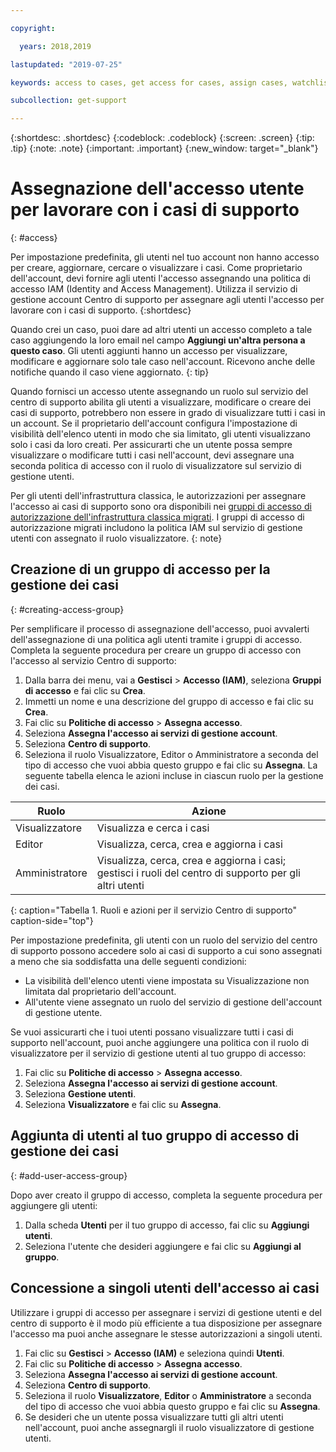 ```yaml
---

copyright:

  years: 2018,2019

lastupdated: "2019-07-25"

keywords: access to cases, get access for cases, assign cases, watchlist

subcollection: get-support

---
```



{:shortdesc: .shortdesc}
{:codeblock: .codeblock}
{:screen: .screen}
{:tip: .tip}
{:note: .note}
{:important: .important}
{:new_window: target="_blank"}

# Assegnazione dell'accesso utente per lavorare con i casi di supporto
{: #access}

Per impostazione predefinita, gli utenti nel tuo account non hanno accesso per creare, aggiornare, cercare o visualizzare i casi. Come proprietario dell'account, devi fornire agli utenti l'accesso assegnando una politica di accesso IAM (Identity and Access Management). Utilizza il servizio di gestione account Centro di supporto per assegnare agli utenti l'accesso per lavorare con i casi di supporto. 
{:shortdesc}

Quando crei un caso, puoi dare ad altri utenti un accesso completo a tale caso aggiungendo la loro email nel campo **Aggiungi un'altra persona a questo caso**. Gli utenti aggiunti hanno un accesso per visualizzare, modificare e aggiornare solo tale caso nell'account. Ricevono anche delle notifiche quando il caso viene aggiornato.
{: tip}

Quando fornisci un accesso utente assegnando un ruolo sul servizio del centro di supporto abilita gli utenti a visualizzare, modificare o creare dei casi di supporto, potrebbero non essere in grado di visualizzare tutti i casi in un account. Se il proprietario dell'account configura l'impostazione di visibilità dell'elenco utenti in modo che sia limitato, gli utenti visualizzano solo i casi da loro creati. Per assicurarti che un utente possa sempre visualizzare o modificare tutti i casi nell'account, devi assegnare una seconda politica di accesso con il ruolo di visualizzatore sul servizio di gestione utenti. 

Per gli utenti dell'infrastruttura classica, le autorizzazioni per assegnare l'accesso ai casi di supporto sono ora disponibili nei [gruppi di accesso di autorizzazione dell'infrastruttura classica migrati](/docs/iam?topic=iam-infrapermission#predefined). I gruppi di accesso di autorizzazione migrati includono la politica IAM sul servizio di gestione utenti con assegnato il ruolo visualizzatore.
{: note}

## Creazione di un gruppo di accesso per la gestione dei casi
{: #creating-access-group}

Per semplificare il processo di assegnazione dell'accesso, puoi avvalerti dell'assegnazione di una politica agli utenti tramite i gruppi di accesso. Completa la seguente procedura per creare un gruppo di accesso con l'accesso al servizio Centro di supporto:

1. Dalla barra dei menu, vai a **Gestisci** &gt; **Accesso (IAM)**, seleziona **Gruppi di accesso** e fai clic su **Crea**. 
2. Immetti un nome e una descrizione del gruppo di accesso e fai clic su **Crea**. 
3. Fai clic su **Politiche di accesso** > **Assegna accesso**.
4. Seleziona **Assegna l'accesso ai servizi di gestione account**.
5. Seleziona **Centro di supporto**.
6. Seleziona il ruolo Visualizzatore, Editor o Amministratore a seconda del tipo di accesso che vuoi abbia questo gruppo e fai clic su **Assegna**. La seguente tabella elenca le azioni incluse in ciascun ruolo per la gestione dei casi.

| Ruolo | Azione | 
|--------|---------------|
|Visualizzatore  | Visualizza e cerca i casi |
|Editor | Visualizza, cerca, crea e aggiorna i casi|
|Amministratore | Visualizza, cerca, crea e aggiorna i casi; gestisci i ruoli del centro di supporto per gli altri utenti|
{: caption="Tabella 1. Ruoli e azioni per il servizio Centro di supporto" caption-side="top"}

Per impostazione predefinita, gli utenti con un ruolo del servizio del centro di supporto possono accedere solo ai casi di supporto a cui sono assegnati a meno che sia soddisfatta una delle seguenti condizioni:

* La visibilità dell'elenco utenti viene impostata su Visualizzazione non limitata dal proprietario dell'account.
* All'utente viene assegnato un ruolo del servizio di gestione dell'account di gestione utente.


Se vuoi assicurarti che i tuoi utenti possano visualizzare tutti i casi di supporto nell'account, puoi anche aggiungere una politica con il ruolo di visualizzatore per il servizio di gestione utenti al tuo gruppo di accesso:

1. Fai clic su **Politiche di accesso** > **Assegna accesso**.
2. Seleziona **Assegna l'accesso ai servizi di gestione account**.
3. Seleziona **Gestione utenti**.
4. Seleziona **Visualizzatore** e fai clic su **Assegna**.


## Aggiunta di utenti al tuo gruppo di accesso di gestione dei casi
{: #add-user-access-group} 

Dopo aver creato il gruppo di accesso, completa la seguente procedura per aggiungere gli utenti:

1. Dalla scheda **Utenti** per il tuo gruppo di accesso, fai clic su **Aggiungi utenti**.
2. Seleziona l'utente che desideri aggiungere e fai clic su **Aggiungi al gruppo**.

## Concessione a singoli utenti dell'accesso ai casi 

Utilizzare i gruppi di accesso per assegnare i servizi di gestione utenti e del centro di supporto è il modo più efficiente a tua disposizione per assegnare l'accesso ma puoi anche assegnare le stesse autorizzazioni a singoli utenti. 

1. Fai clic su **Gestisci** &gt; **Accesso (IAM)** e seleziona quindi **Utenti**. 
2. Fai clic su **Politiche di accesso** > **Assegna accesso**.
3. Seleziona **Assegna l'accesso ai servizi di gestione account**.
4. Seleziona **Centro di supporto**.
5. Seleziona il ruolo **Visualizzatore**, **Editor** o **Amministratore** a seconda del tipo di accesso che vuoi abbia questo gruppo e fai clic su **Assegna**.
6. Se desideri che un utente possa visualizzare tutti gli altri utenti nell'account, puoi anche assegnargli il ruolo visualizzatore di gestione utenti. 
